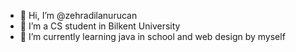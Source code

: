 - 👋 Hi, I’m @zehradilanurucan
- 👀 I’m a CS student in Bilkent University
- 🌱 I’m currently learning java in school and web design by myself
<!---
zehradilanurucan/zehradilanurucan is a ✨ special ✨ repository because its `README.md` (this file) appears on your GitHub profile.
You can click the Preview link to take a look at your changes.
--->
